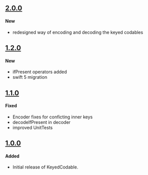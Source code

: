 ## [2.0.0](https://github.com/dgrzeszczak/KeyedCodable/releases/tag/2.0.0)

#### New
- redesigned way of encoding and decoding the keyed codables


## [1.2.0](https://github.com/dgrzeszczak/KeyedCodable/releases/tag/1.2.0)

#### New
- ifPresent operators added
- swift 5 migration

## [1.1.0](https://github.com/dgrzeszczak/KeyedCodable/releases/tag/v1.1.0)

#### Fixed
- Encoder fixes for conficting inner keys
- decodeIfPresent in decoder
- improved UnitTests

## [1.0.0](https://github.com/dgrzeszczak/KeyedCodable/releases/tag/v1.0.0)

#### Added
- Initial release of KeyedCodable.
